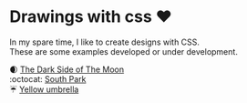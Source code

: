 # Drawings with css ❤️

In my spare time, I like to create designs with CSS. \
These are some examples developed or under development.

🌒 [The Dark Side of The Moon](https://codepen.io/raianechristine/pen/PowMrqW) \
:octocat: [South Park](https://codepen.io/raianechristine/pen/ExPLBrQ)  \
:umbrella: [Yellow umbrella](https://codepen.io/raianechristine/pen/rNxvERG)
